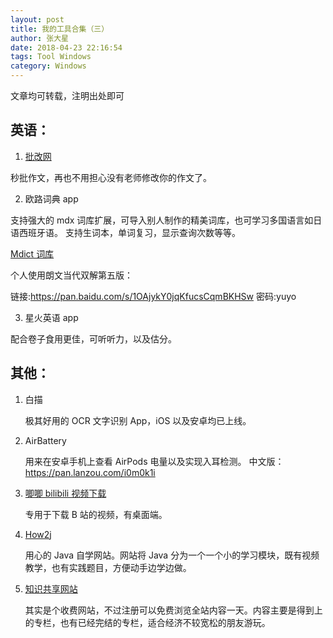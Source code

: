 ```yaml
---
layout: post
title: 我的工具合集（三）
author: 张大星
date: 2018-04-23 22:16:54
tags: Tool Windows
category: Windows
---
```

文章均可转载，注明出处即可



## 英语：

1. [批改网](https://www.pigai.org/)

秒批作文，再也不用担心没有老师修改你的作文了。

2. 欧路词典 app

支持强大的 mdx 词库扩展，可导入别人制作的精美词库，也可学习多国语言如日语西班牙语。
支持生词本，单词复习，显示查询次数等等。

[Mdict 词库](https://www.pdawiki.com/)

个人使用朗文当代双解第五版：

链接:https://pan.baidu.com/s/1OAjykY0jqKfucsCqmBKHSw 密码:yuyo 

3. 星火英语 app

配合卷子食用更佳，可听听力，以及估分。

## 其他：

1. 白描 

   极其好用的 OCR 文字识别 App，iOS 以及安卓均已上线。

2. AirBattery 

   用来在安卓手机上查看 AirPods 电量以及实现入耳检测。
   中文版：https://pan.lanzou.com/i0m0k1i

3. [唧唧 bilibili 视频下载](http://www.jijidown.com/)

   专用于下载 B 站的视频，有桌面端。

5. [How2j](http://how2j.cn?p=17929)

   用心的 Java 自学网站。网站将 Java 分为一个一个小的学习模块，既有视频教学，也有实践题目，方便动手边学边做。

6. [知识共享网站](http://www.tuzigh.com/reg.php?3457)

   其实是个收费网站，不过注册可以免费浏览全站内容一天。内容主要是得到上的专栏，也有已经完结的专栏，适合经济不较宽松的朋友游玩。
